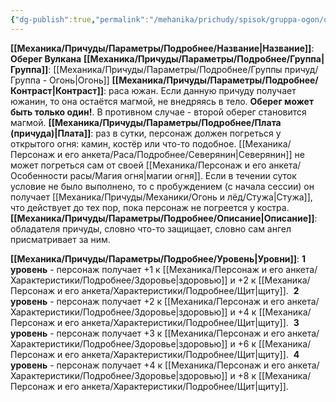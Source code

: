 ```yaml
---
{"dg-publish":true,"permalink":"/mehanika/prichudy/spisok/gruppa-ogon/obereg-vulkana/"}
---
```


**[[Механика/Причуды/Параметры/Подробнее/Название\|Название]]**: **Оберег Вулкана**
**[[Механика/Причуды/Параметры/Подробнее/Группа\|Группа]]**: [[Механика/Причуды/Параметры/Подробнее/Группы причуд/Группа - Огонь\|Огонь]] 
**[[Механика/Причуды/Параметры/Подробнее/Контраст\|Контраст]]**: раса южан. Если данную причуду получает южанин, то она остаётся магмой, не внедряясь в тело. **Оберег может быть только один!**. В противном случае - второй оберег становится магмой. 
**[[Механика/Причуды/Параметры/Подробнее/Плата (причуда)\|Плата]]**: раз в сутки, персонаж должен погреться у открытого огня: камин, костёр или что-то подобное. [[Механика/Персонаж и его анкета/Раса/Подробнее/Северянин\|Северянин]] не может погреться сам от своей [[Механика/Персонаж и его анкета/Особенности расы/Магия огня\|магии огня]]. Если в течении суток условие не было выполнено, то с пробуждением (с начала сессии) он получает [[Механика/Причуды/Механики/Огонь и лёд/Стужа\|Стужа]], что действует до тех пор, пока персонаж не погреется у костра. 
**[[Механика/Причуды/Параметры/Подробнее/Описание\|Описание]]**: обладателя причуды, словно что-то защищает, словно сам ангел присматривает за ним. 

**[[Механика/Причуды/Параметры/Подробнее/Уровень\|Уровни]]**:
**1 уровень** - персонаж получает +1 к [[Механика/Персонаж и его анкета/Характеристики/Подробнее/Здоровье\|здоровью]] и +2 к [[Механика/Персонаж и его анкета/Характеристики/Подробнее/Щит\|щиту]]. 
**2 уровень** - персонаж получает +2 к [[Механика/Персонаж и его анкета/Характеристики/Подробнее/Здоровье\|здоровью]] и +4 к [[Механика/Персонаж и его анкета/Характеристики/Подробнее/Щит\|щиту]]. 
**3 уровень** - персонаж получает +3 к [[Механика/Персонаж и его анкета/Характеристики/Подробнее/Здоровье\|здоровью]] и +6 к [[Механика/Персонаж и его анкета/Характеристики/Подробнее/Щит\|щиту]]. 
**4 уровень** - персонаж получает +4 к [[Механика/Персонаж и его анкета/Характеристики/Подробнее/Здоровье\|здоровью]] и +8 к [[Механика/Персонаж и его анкета/Характеристики/Подробнее/Щит\|щиту]]. 